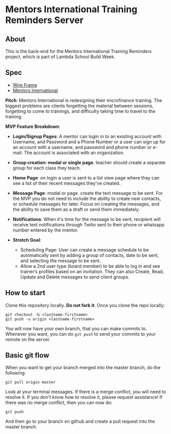 # Mentors International Training Reminders Server

## About

This is the back-end for the Mentors International Training Reminders project, which is part of Lambda School Build Week.

## Spec

- [Wire Frame](https://balsamiq.cloud/sw751l9/pgofw0d)
- [Mentors International](https://mentorsinternational.org/)

**Pitch**: Mentors International is redesigning their microfinance training. The biggest problems are clients forgetting the material between sessions, forgetting to come to trainings, and difficulty taking time to travel to the training.

**MVP Feature Breakdown**:
- **Login/Signup Pages**: A mentor can login in to an existing account with Username, and Password and a Phone Number or a user can sign up for an account with a username, and password and phone number or e-mail. The account is associated with an organization.

- **Group creation: modal or single page**. teacher should create a separate group for each class they teach. 

- **Home Page**: on login a user is sent to a list view page where they can see a list of their recent messages they’ve created. 

- **Message Page**: modal or page.  create the text message to be sent. For the MVP you do not need to include the ability to create new contacts, or schedule messages for later. Focus on creating the messages, and the ability to save them as a draft or send them immediately. 

- **Notifications**: When it's time for the message to be sent, recipient will receive text notifications through Twilio sent to their phone or whatsapp number entered by the mentor.

- **Stretch Goal**: 
    - Scheduling Page: User can create a message schedule to be automatically sent by adding a group of contacts, date to be sent, and selecting the message to be sent.  
    - Allow a 2nd user type (board member) to be able to log in and see trainer’s profiles based on an invitation. They can also Create, Read, Update and Delete messages to send client groups.

## How to start

Clone this repository locally. **Do not fork it**.
Once you clone the repo locally:
```
git checkout -b <lastname-firstname>
git push -u origin <lastname-firstname>
```

You will now have your own branch, that you can make commits to. Whenever you want, you can do `git push` to send your commits to your remote on the server.

## Basic git flow

When you want to get your branch merged into the master branch, do the following:
```
git pull origin master
```
Look at your terminal messages. If there is a merge conflict, you will need to resolve it. If you don't know how to resolve it, please request assistance! If there was no merge conflict, then you can now do:
```
git push
```
And then go to your branch on github and create a pull request into the master branch.
